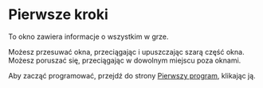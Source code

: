 # Pierwsze kroki
To okno zawiera informacje o wszystkim w grze.

Możesz przesuwać okna, przeciągając i upuszczając szarą część okna.
Możesz poruszać się, przeciągając w dowolnym miejscu poza oknami.

Aby zacząć programować, przejdź do strony [Pierwszy program](docs/first_program.md), klikając ją.